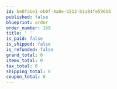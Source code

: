 ```yaml
---
id: be0fabe1-eb0f-4a0e-b212-b1a84fe596b5
published: false
blueprint: order
order_number: 169
title: ' '
is_paid: false
is_shipped: false
is_refunded: false
grand_total: 0
items_total: 0
tax_total: 0
shipping_total: 0
coupon_total: 0
---
```

